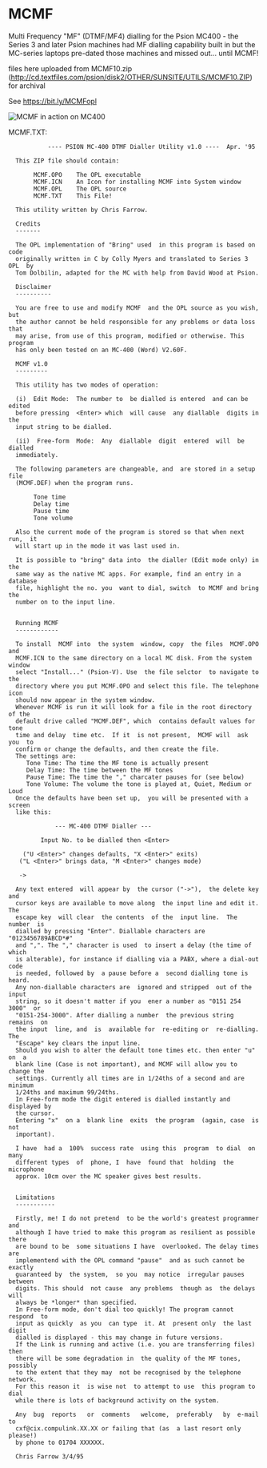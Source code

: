 # MCMF

Multi Frequency "MF" (DTMF/MF4) dialling for the Psion MC400 - the Series 3 and later Psion machines had MF dialling capability built in but the MC-series laptops pre-dated those machines and missed out... until MCMF!
  
    
  files here uploaded from MCMF10.zip (http://cd.textfiles.com/psion/disk2/OTHER/SUNSITE/UTILS/MCMF10.ZIP) for archival

See https://bit.ly/MCMFopl

![MCMF in action on MC400](https://zedstarr.files.wordpress.com/2021/05/screen02a.png)

MCMF.TXT:
      
               ---- PSION MC-400 DTMF Dialler Utility v1.0 ----  Apr. '95
      
      This ZIP file should contain:
      
           MCMF.OPO    The OPL executable
           MCMF.ICN    An Icon for installing MCMF into System window
           MCMF.OPL    The OPL source
           MCMF.TXT    This File!
   
      This utility written by Chris Farrow.
      
      Credits
      -------
      
      The OPL implementation of "Bring" used  in this program is based on  code
      originally written in C by Colly Myers and translated to Series 3 OPL  by
      Tom Dolbilin, adapted for the MC with help from David Wood at Psion.
      
      Disclaimer
      ----------
      
      You are free to use and modify MCMF  and the OPL source as you wish,  but
      the author cannot be held responsible for any problems or data loss  that
      may arise, from use of this program, modified or otherwise. This  program
      has only been tested on an MC-400 (Word) V2.60F.
      
      MCMF v1.0
      ---------
      
      This utility has two modes of operation:
      
      (i)  Edit Mode:  The number to  be dialled is entered  and can be  edited
      before pressing  <Enter> which  will cause  any diallable  digits in  the
      input string to be dialled.
      
      (ii)  Free-form  Mode:  Any  diallable  digit  entered  will  be  dialled
      immediately.
      
      The following parameters are changeable, and  are stored in a setup  file
      (MCMF.DEF) when the program runs.
      
           Tone time
           Delay time
           Pause time
           Tone volume
      
      Also the current mode of the program is stored so that when next run,  it
      will start up in the mode it was last used in.
      
      It is possible to "bring" data into  the dialler (Edit mode only) in  the
      same way as the native MC apps. For example, find an entry in a  database
      file, highlight the no. you  want to dial, switch  to MCMF and bring  the
      number on to the input line.
      
      
      Running MCMF
      ------------
      
      To install  MCMF into  the system  window, copy  the files  MCMF.OPO  and
      MCMF.ICN to the same directory on a local MC disk. From the system window
      select "Install..." (Psion-V). Use  the file selctor  to navigate to  the
      directory where you put MCMF.OPO and select this file. The telephone icon
      should now appear in the system window.
      Whenever MCMF is run it will look for a file in the root directory of the
      default drive called "MCMF.DEF", which  contains default values for  tone
      time and delay  time etc.  If it  is not present,  MCMF will  ask you  to
      confirm or change the defaults, and then create the file.
      The settings are:
         Tone Time: The time the MF tone is actually present
         Delay Time: The time between the MF tones
         Pause Time: The time the "," charcater pauses for (see below)
         Tone Volume: The volume the tone is played at, Quiet, Medium or  Loud
      Once the defaults have been set up,  you will be presented with a  screen
      like this:
      
                 --- MC-400 DTMF Dialler ---
      
             Input No. to be dialled then <Enter>
      
        ("U <Enter>" changes defaults, "X <Enter>" exits)
       ("L <Enter>" brings data, "M <Enter>" changes mode)
      
       ->
      
      Any text entered  will appear by  the cursor ("->"),  the delete key  and
      cursor keys are available to move along  the input line and edit it.  The
      escape key  will clear  the contents  of the  input line.  The number  is
      dialled by pressing "Enter". Diallable characters are  "0123456789ABCD*#"
      and ",". The "," character is used  to insert a delay (the time of  which
      is alterable), for instance if dialling via a PABX, where a dial-out code
      is needed, followed by  a pause before a  second dialling tone is  heard.
      Any non-diallable characters are  ignored and stripped  out of the  input
      string, so it doesn't matter if you  ener a number as "0151 254 3000"  or
      "0151-254-3000". After dialling a number  the previous string remains  on
      the input  line, and  is  available for  re-editing or  re-dialling.  The
      "Escape" key clears the input line.
      Should you wish to alter the default tone times etc. then enter "u" on  a
      blank line (Case is not important), and MCMF will allow you to change the
      settings. Currently all times are in 1/24ths of a second and are  minimum
      1/24ths and maximum 99/24ths.
      In Free-form mode the digit entered is dialled instantly and displayed by
      the cursor.
      Entering "x"  on a  blank line  exits  the program  (again, case  is  not
      important).
      
      I have  had a  100%  success rate  using this  program  to dial  on  many
      different types  of  phone, I  have  found that  holding  the  microphone
      approx. 10cm over the MC speaker gives best results.
      
      
      Limitations
      -----------
      
      Firstly, me! I do not pretend  to be the world's greatest programmer  and
      although I have tried to make this program as resilient as possible there
      are bound to be  some situations I have  overlooked. The delay times  are
      implementend with the OPL command "pause"  and as such cannot be  exactly
      guaranteed by  the system,  so you  may notice  irregular pauses  between
      digits. This should  not cause  any problems  though as  the delays  will
      always be *longer* than specified.
      In Free-form mode, don't dial too quickly! The program cannot respond  to
      input as quickly  as you  can type  it. At  present only  the last  digit
      dialled is displayed - this may change in future versions.
      If the Link is running and active (i.e. you are transferring files)  then
      there will be some degradation in  the quality of the MF tones,  possibly
      to the extent that they may  not be recognised by the telephone  network.
      For this reason it  is wise not  to attempt to use  this program to  dial
      while there is lots of background activity on the system.
      
      Any  bug  reports   or  comments   welcome,  preferably   by  e-mail   to
      cxf@cix.compulink.XX.XX or failing that (as  a last resort only  please!)
      by phone to 01704 XXXXXX.
      
      Chris Farrow 3/4/95

